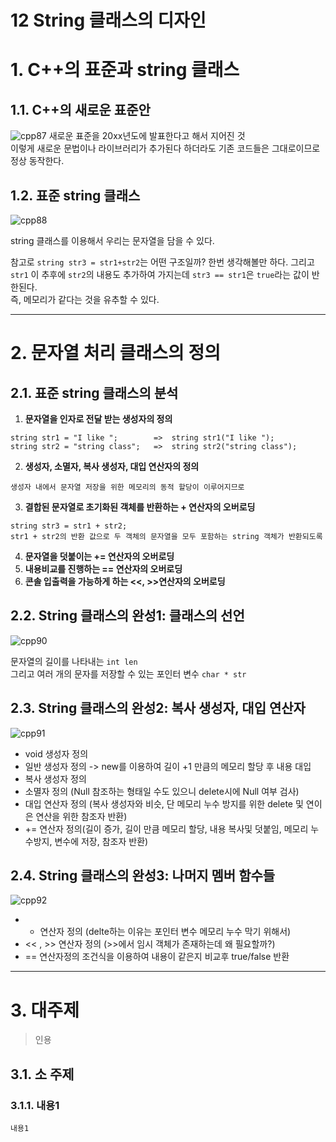 12 String 클래스의 디자인
=======================
# 1. C++의 표준과 string 클래스 
## 1.1. C++의 새로운 표준안  
![cpp87](https://user-images.githubusercontent.com/50267433/75740321-a840bf00-5d4a-11ea-837a-d46a788ca6d3.PNG)
새로운 표준을 20xx년도에 발표한다고 해서 지어진 것    
이렇게 새로운 문법이나 라이브러리가 추가된다 하더라도 기존 코드들은 그대로이므로 정상 동작한다.   

## 1.2. 표준 string 클래스     
![cpp88](https://user-images.githubusercontent.com/50267433/75740553-606e6780-5d4b-11ea-9093-80d948721376.PNG)   
  
string 클래스를 이용해서 우리는 문자열을 담을 수 있다.   

참고로 ```string str3 = str1+str2```는 어떤 구조일까? 한번 생각해볼만 하다.
그리고 ```str1``` 이 추후에 ```str2```의 내용도 추가하여 가지는데 
```str3 == str1```은 ```true```라는 값이 반한된다.    
즉, 메모리가 같다는 것을 유추할 수 있다.  

***
# 2. 문자열 처리 클래스의 정의
## 2.1. 표준 string 클래스의 분석
1. **문자열을 인자로 전달 받는 생성자의 정의**
```
string str1 = "I like ";        =>  string str1("I like ");
string str2 = "string class";   =>  string str2("string class");
```
    
2. **생성자, 소멸자, 복사 생성자, 대입 연산자의 정의**
```
생성자 내에서 문자열 저장을 위한 메모리의 동적 할당이 이루어지므로  
```
     
3. **결합된 문자열로 초기화된 객체를 반환하는 + 연산자의 오버로딩**
```
string str3 = str1 + str2;
str1 + str2의 반환 값으로 두 객체의 문자열을 모두 포함하는 string 객체가 반환되도록    
```
       
4. **문자열을 덧붙이는 += 연산자의 오버로딩**
5. **내용비교를 진행하는 == 연산자의 오버로딩**
6. **콘솔 입출력을 가능하게 하는 <<, >>연산자의 오버로딩**
    
## 2.2. String 클래스의 완성1: 클래스의 선언   
![cpp90](https://user-images.githubusercontent.com/50267433/75741810-0ff90900-5d4f-11ea-86ee-cf9af8e21cb0.PNG)    
         
문자열의 길이를 나타내는 ```int len```       
그리고 여러 개의 문자를 저장할 수 있는 포인터 변수 ```char * str```        
    
## 2.3. String 클래스의 완성2: 복사 생성자, 대입 연산자       
![cpp91](https://user-images.githubusercontent.com/50267433/75742149-1d62c300-5d50-11ea-96b4-5f4d6cf51b1b.PNG)      
      
* void 생성자 정의
* 일반 생성자 정의 -> new를 이용하여 길이 +1 만큼의 메모리 할당 후 내용 대입      
* 복사 생성자 정의  
* 소멸자 정의 (Null 참조하는 형태일 수도 있으니 delete시에 Null 여부 검사)    
* 대입 연산자 정의 (복사 생성자와 비슷, 단 메모리 누수 방지를 위한 delete 및 연이은 연산을 위한 참조자 반환)   
* += 연산자 정의(길이 증가, 길이 만큼 메모리 할당, 내용 복사및 덧붙임, 메모리 누수방지, 변수에 저장, 참조자 반환)     
   
## 2.4. String 클래스의 완성3: 나머지 멤버 함수들    
![cpp92](https://user-images.githubusercontent.com/50267433/75742761-f1e0d800-5d51-11ea-931e-7bc7b19cda48.PNG)   
   
* + 연산자 정의 (delte하는 이유는 포인터 변수 메모리 누수 막기 위해서)   
* << , >> 연산자 정의 (>>에서 임시 객체가 존재하는데 왜 필요할까?)      
* == 연산자정의 조건식을 이용하여 내용이 같은지 비교후 true/false 반환

***
# 3. 대주제
> 인용
## 3.1. 소 주제
### 3.1.1. 내용1
```
내용1
```


